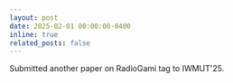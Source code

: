 ```yaml
---
layout: post
date: 2025-02-01 00:00:00-0400
inline: true
related_posts: false
---
```


Submitted another paper on RadioGami tag to IWMUT'25.

